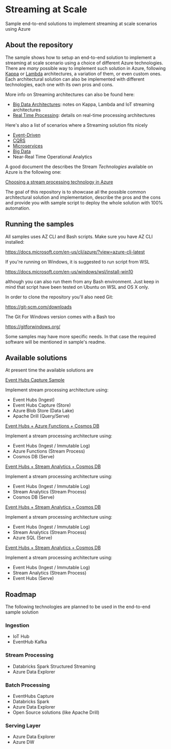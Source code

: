 # Streaming at Scale

Sample end-to-end solutions to implement streaming at scale scenarios using Azure

## About the repository

The sample shows how to setup an end-to-end solution to implement a streaming at scale scenario using a choice of different Azure technologies. There are *many* possible way to implement such solution in Azure, following [Kappa](https://milinda.pathirage.org/kappa-architecture.com/) or [Lambda](http://lambda-architecture.net/) architectures, a variation of them, or even custom ones. Each architectural solution can also be implemented with different technologies, each one with its own pros and cons.

More info on Streaming architectures can also be found here:

- [Big Data Architectures](https://docs.microsoft.com/en-us/azure/architecture/data-guide/big-data): notes on Kappa, Lambda and IoT streaming architectures
- [Real Time Processing](https://docs.microsoft.com/en-us/azure/architecture/data-guide/big-data/real-time-processing): details on real-time processing architectures

Here's also a list of scenarios where a Streaming solution fits nicely

- [Event-Driven](https://docs.microsoft.com/en-us/azure/architecture/guide/architecture-styles/event-driven)
- [CQRS](https://docs.microsoft.com/en-us/azure/architecture/guide/architecture-styles/cqrs)
- [Microservices](https://docs.microsoft.com/en-us/azure/architecture/guide/architecture-styles/microservices)
- [Big Data](https://docs.microsoft.com/en-us/azure/architecture/guide/architecture-styles/big-data)
- Near-Real Time Operational Analytics

A good document the describes the Stream *Technologies* available on Azure is the following one:

[Choosing a stream processing technology in Azure](https://docs.microsoft.com/en-us/azure/architecture/data-guide/technology-choices/stream-processing)

The goal of this repository is to showcase all the possible common architectural solution and implementation, describe the pros and the cons and provide you with sample script to deploy the whole solution with 100% automation.

## Running the samples

All samples uses AZ CLI and Bash scripts. Make sure you have AZ CLI installed:

https://docs.microsoft.com/en-us/cli/azure/?view=azure-cli-latest 

If you're running on Windows, it is suggested to run script from WSL

https://docs.microsoft.com/en-us/windows/wsl/install-win10

although you can also run them from any Bash environment. Just keep in mind that script have been tested on Ubuntu on WSL and OS X only.

In order to clone the repository you'll also need Git:

https://git-scm.com/downloads

The Git For Windows version comes with a Bash too

https://gitforwindows.org/

Some samples may have more specific needs. In that case the required software will be mentioned in sample's readme.

## Available solutions

At present time the available solutions are

[Event Hubs Capture Sample](eventhubs-capture)

Implement stream processing architecture using:
- Event Hubs (Ingest)
- Event Hubs Capture (Store)
- Azure Blob Store (Data Lake)
- Apache Drill (Query/Serve)

[Event Hubs + Azure Functions + Cosmos DB](eventhubs-functions-cosmosdb)

Implement a stream processing architecture using:
- Event Hubs (Ingest / Immutable Log)
- Azure Functions (Stream Process)
- Cosmos DB (Serve)

[Event Hubs + Stream Analytics + Cosmos DB](eventhubs-functions-cosmosdb)

Implement a stream processing architecture using:
- Event Hubs (Ingest / Immutable Log)
- Stream Analytics (Stream Process)
- Cosmos DB (Serve)

[Event Hubs + Stream Analytics + Cosmos DB](eventhubs-functions-azuresql)

Implement a stream processing architecture using:
- Event Hubs (Ingest / Immutable Log)
- Stream Analytics (Stream Process)
- Azure SQL (Serve)

[Event Hubs + Stream Analytics + Cosmos DB](eventhubs-functions-eventhubs)

Implement a stream processing architecture using:
- Event Hubs (Ingest / Immutable Log)
- Stream Analytics (Stream Process)
- Event Hubs (Serve)

## Roadmap

The following technologies are planned to be used in the end-to-end sample solution

### Ingestion

- IoT Hub 
- EventHub Kafka

### Stream Processing

- Databricks Spark Structured Streaming
- Azure Data Explorer

### Batch Processing

- EventHubs Capture
- Databricks Spark
- Azure Data Explorer
- Open Source solutions (like Apache Drill)

### Serving Layer

- Azure Data Explorer
- Azure DW
